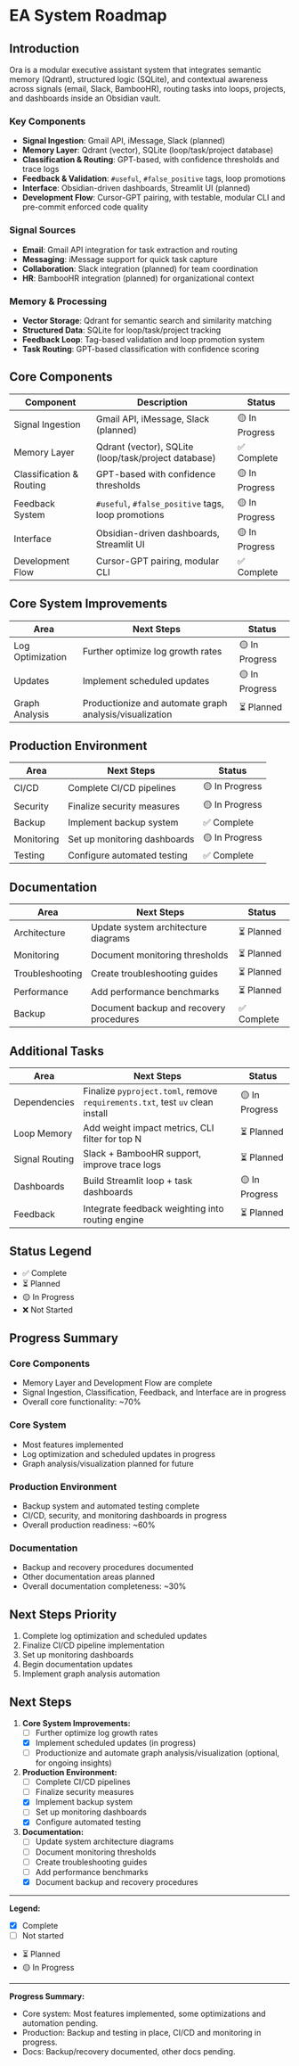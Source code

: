 # EA System Roadmap

## Introduction

Ora is a modular executive assistant system that integrates semantic memory (Qdrant), structured logic (SQLite), and contextual awareness across signals (email, Slack, BambooHR), routing tasks into loops, projects, and dashboards inside an Obsidian vault.

### Key Components
- **Signal Ingestion**: Gmail API, iMessage, Slack (planned)
- **Memory Layer**: Qdrant (vector), SQLite (loop/task/project database)
- **Classification & Routing**: GPT-based, with confidence thresholds and trace logs
- **Feedback & Validation**: `#useful`, `#false_positive` tags, loop promotions
- **Interface**: Obsidian-driven dashboards, Streamlit UI (planned)
- **Development Flow**: Cursor-GPT pairing, with testable, modular CLI and pre-commit enforced code quality

### Signal Sources
- **Email**: Gmail API integration for task extraction and routing
- **Messaging**: iMessage support for quick task capture
- **Collaboration**: Slack integration (planned) for team coordination
- **HR**: BambooHR integration (planned) for organizational context

### Memory & Processing
- **Vector Storage**: Qdrant for semantic search and similarity matching
- **Structured Data**: SQLite for loop/task/project tracking
- **Feedback Loop**: Tag-based validation and loop promotion system
- **Task Routing**: GPT-based classification with confidence scoring

## Core Components

| Component | Description | Status |
|-----------|-------------|--------|
| Signal Ingestion | Gmail API, iMessage, Slack (planned) | 🟡 In Progress |
| Memory Layer | Qdrant (vector), SQLite (loop/task/project database) | ✅ Complete |
| Classification & Routing | GPT-based with confidence thresholds | 🟡 In Progress |
| Feedback System | `#useful`, `#false_positive` tags, loop promotions | 🟡 In Progress |
| Interface | Obsidian-driven dashboards, Streamlit UI | 🟡 In Progress |
| Development Flow | Cursor-GPT pairing, modular CLI | ✅ Complete |

## Core System Improvements

| Area | Next Steps | Status |
|------|------------|--------|
| Log Optimization | Further optimize log growth rates | 🟡 In Progress |
| Updates | Implement scheduled updates | 🟡 In Progress |
| Graph Analysis | Productionize and automate graph analysis/visualization | ⏳ Planned |

## Production Environment

| Area | Next Steps | Status |
|------|------------|--------|
| CI/CD | Complete CI/CD pipelines | 🟡 In Progress |
| Security | Finalize security measures | 🟡 In Progress |
| Backup | Implement backup system | ✅ Complete |
| Monitoring | Set up monitoring dashboards | 🟡 In Progress |
| Testing | Configure automated testing | ✅ Complete |

## Documentation

| Area | Next Steps | Status |
|------|------------|--------|
| Architecture | Update system architecture diagrams | ⏳ Planned |
| Monitoring | Document monitoring thresholds | ⏳ Planned |
| Troubleshooting | Create troubleshooting guides | ⏳ Planned |
| Performance | Add performance benchmarks | ⏳ Planned |
| Backup | Document backup and recovery procedures | ✅ Complete |

## Additional Tasks

| Area | Next Steps | Status |
|------|------------|--------|
| Dependencies | Finalize `pyproject.toml`, remove `requirements.txt`, test `uv` clean install | 🟡 In Progress |
| Loop Memory | Add weight impact metrics, CLI filter for top N | ⏳ Planned |
| Signal Routing | Slack + BambooHR support, improve trace logs | ⏳ Planned |
| Dashboards | Build Streamlit loop + task dashboards | 🟡 In Progress |
| Feedback | Integrate feedback weighting into routing engine | ⏳ Planned |

## Status Legend
- ✅ Complete
- ⏳ Planned
- 🟡 In Progress
- ❌ Not Started

## Progress Summary

### Core Components
- Memory Layer and Development Flow are complete
- Signal Ingestion, Classification, Feedback, and Interface are in progress
- Overall core functionality: ~70%

### Core System
- Most features implemented
- Log optimization and scheduled updates in progress
- Graph analysis/visualization planned for future

### Production Environment
- Backup system and automated testing complete
- CI/CD, security, and monitoring dashboards in progress
- Overall production readiness: ~60%

### Documentation
- Backup and recovery procedures documented
- Other documentation areas planned
- Overall documentation completeness: ~30%

## Next Steps Priority
1. Complete log optimization and scheduled updates
2. Finalize CI/CD pipeline implementation
3. Set up monitoring dashboards
4. Begin documentation updates
5. Implement graph analysis automation

## Next Steps

1. **Core System Improvements:**
   - [ ] Further optimize log growth rates
   - [x] Implement scheduled updates (in progress)
   - [ ] Productionize and automate graph analysis/visualization (optional, for ongoing insights)

2. **Production Environment:**
   - [ ] Complete CI/CD pipelines
   - [ ] Finalize security measures
   - [x] Implement backup system
   - [ ] Set up monitoring dashboards
   - [x] Configure automated testing

3. **Documentation:**
   - [ ] Update system architecture diagrams
   - [ ] Document monitoring thresholds
   - [ ] Create troubleshooting guides
   - [ ] Add performance benchmarks
   - [x] Document backup and recovery procedures

---

**Legend:**
- [x] Complete
- [ ] Not started
- ⏳ Planned
- 🟡 In Progress

---

**Progress Summary:**
- Core system: Most features implemented, some optimizations and automation pending.
- Production: Backup and testing in place, CI/CD and monitoring in progress.
- Docs: Backup/recovery documented, other docs pending. 